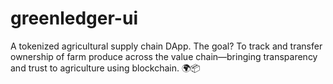 # greenledger-ui
A tokenized agricultural supply chain DApp.  The goal? To track and transfer ownership of farm produce across the value chain—bringing transparency and trust to agriculture using blockchain. 🌍📦

